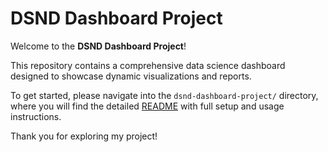 # DSND Dashboard Project

Welcome to the **DSND Dashboard Project**!

This repository contains a comprehensive data science dashboard designed to showcase dynamic visualizations and reports.

To get started, please navigate into the `dsnd-dashboard-project/` directory, where you will find the detailed [README](dsnd-dashboard-project/README.md) with full setup and usage instructions.

Thank you for exploring my project!
